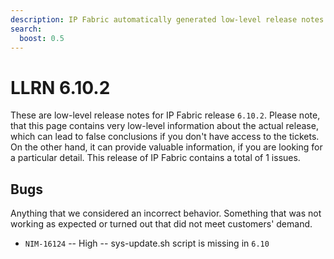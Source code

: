 ```yaml
---
description: IP Fabric automatically generated low-level release notes for version 6.10.2.
search:
  boost: 0.5
---
```


# LLRN 6.10.2

These are low-level release notes for IP Fabric release `6.10.2`. Please note, that this page contains very low-level information about the actual release, which can lead to false conclusions if you don't have access to the tickets. On the other hand, it can provide valuable information, if you are looking for a particular detail. This release of IP Fabric contains a total of 1 issues.

## Bugs

Anything that we considered an incorrect behavior. Something that was not working as expected or turned out that did not meet customers' demand.

- `NIM-16124` -- High -- sys-update.sh script is missing in `6.10`
